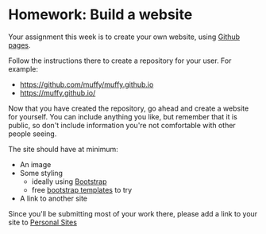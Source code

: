 # Homework: Build a website

Your assignment this week is to create your own website,
using [Github pages](https://pages.github.com/).

Follow the instructions there to create a repository for your user.
For example:
 
* https://github.com/muffy/muffy.github.io
* https://muffy.github.io/

Now that you have created the repository, go ahead and create a website 
for yourself. You can include anything you like, but remember that it is
public, so don't include information you're not comfortable with other
people seeing.

The site should have at minimum:

* An image
* Some styling
  * ideally using [Bootstrap](https://getbootstrap.com/)
  * free [bootstrap templates](https://startbootstrap.com/template-categories/all/) to try
* A link to another site

Since you'll be submitting most of your work there, please add a link to
your site to [Personal Sites](personal-sites.md)
